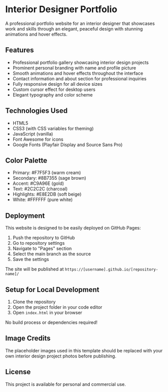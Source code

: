 # Interior Designer Portfolio

A professional portfolio website for an interior designer that showcases work and skills through an elegant, peaceful design with stunning animations and hover effects.

## Features

- Professional portfolio gallery showcasing interior design projects
- Prominent personal branding with name and profile picture
- Smooth animations and hover effects throughout the interface
- Contact information and about section for professional inquiries
- Fully responsive design for all device sizes
- Custom cursor effect for desktop users
- Elegant typography and color scheme

## Technologies Used

- HTML5
- CSS3 (with CSS variables for theming)
- JavaScript (vanilla)
- Font Awesome for icons
- Google Fonts (Playfair Display and Source Sans Pro)

## Color Palette

- Primary: #F7F5F3 (warm cream)
- Secondary: #8B7355 (sage brown)
- Accent: #C9A96E (gold)
- Text: #2C2C2C (charcoal)
- Highlights: #E8E2DB (soft beige)
- White: #FFFFFF (pure white)

## Deployment

This website is designed to be easily deployed on GitHub Pages:

1. Push the repository to GitHub
2. Go to repository settings
3. Navigate to "Pages" section
4. Select the main branch as the source
5. Save the settings

The site will be published at `https://[username].github.io/[repository-name]/`

## Setup for Local Development

1. Clone the repository
2. Open the project folder in your code editor
3. Open `index.html` in your browser

No build process or dependencies required!

## Image Credits

The placeholder images used in this template should be replaced with your own interior design project photos before publishing.

## License

This project is available for personal and commercial use.